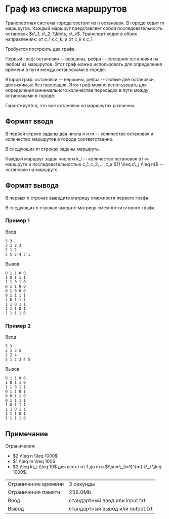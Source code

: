 # Граф из списка маршрутов

Транспортная система города состоит из n остановок. В городе ходит m маршрутов. Каждый маршрут представляет собой последовательность остановок $c\_1, c\_2, \\ldots, c\_k$​. Транспорт ходит в обоих направлениях: от $c\_1$ к $c\_k$​, и от $c\_k$​ к $c\_1$.

Требуется построить два графа.

Первый граф: остановки -- вершины, ребра -- соседние остановки на любом из маршрутов. Этот граф можно использовать для определения времени в пути между остановками в городе.

Второй граф: остановки -- вершины, ребра -- любые две остановки, достижимые без пересадок. Этот граф можно использовать для определения минимального количества пересадок в пути между остановками в городе.

Гарантируется, что все остановки на маршрутах различны.

## Формат ввода

В первой строке заданы два числа n и m -- количество остановок и количество маршрутов в городе соответственно.

В следующих m строках заданы маршруты.

Каждый маршрут задан числом $k\_i$ -- количество остановок в i\-м маршруте и последовательностью $c\_1, c\_2, ..., c\_k$ $(1 \\leq c\_j \\leq n)$ -- остановки на маршруте.

## Формат вывода

В первых n строках выведите матрицу смежности первого графа.

В следующих n строках выедите матрицу смежности второго графа.

### Пример 1

Ввод

    5 3
    3 1 2 3
    2 1 2
    5 5 2 4 3 1
    

Вывод

    0 1 1 0 0
    1 0 1 1 1
    1 1 0 1 0
    0 1 1 0 0
    0 1 0 0 0
    0 1 1 1 1
    1 0 1 1 1
    1 1 0 1 1
    1 1 1 0 1
    1 1 1 1 0
    

### Пример 2

Ввод

    5 3
    3 1 3 5
    2 2 4
    5 1 2 3 4 5
    

Вывод

    0 1 1 0 0
    1 0 1 1 0
    1 1 0 1 1
    0 1 1 0 1
    0 0 1 1 0
    0 1 1 1 1
    1 0 1 1 1
    1 1 0 1 1
    1 1 1 0 1
    1 1 1 1 0
    

## Примечание

Ограничения:

*   $2 \\leq n \\leq 1000$
*   $1 \\leq m \\leq 100$
*   $2 \\leq k\_i \\leq 10$ для всех i от 1 до m и $\\sum\_{i=1}^{m} k\_i \\leq 1000$.


<table>
 <tr class="time-limit">
    <td class="property-title">Ограничение времени</td>
    <td>3&nbsp;секунды</td>
 </tr>
 <tr class="memory-limit">
    <td class="property-title">Ограничение памяти</td>
    <td>256.0Mb</td>
 </tr>
 <tr class="input-file">
    <td class="property-title">Ввод</td>
    <td colspan="1">стандартный ввод или input.txt</td>
 </tr>
 <tr class="output-file">
    <td class="property-title">Вывод</td>
    <td colspan="1">стандартный вывод или output.txt</td>
 </tr>
</table>
